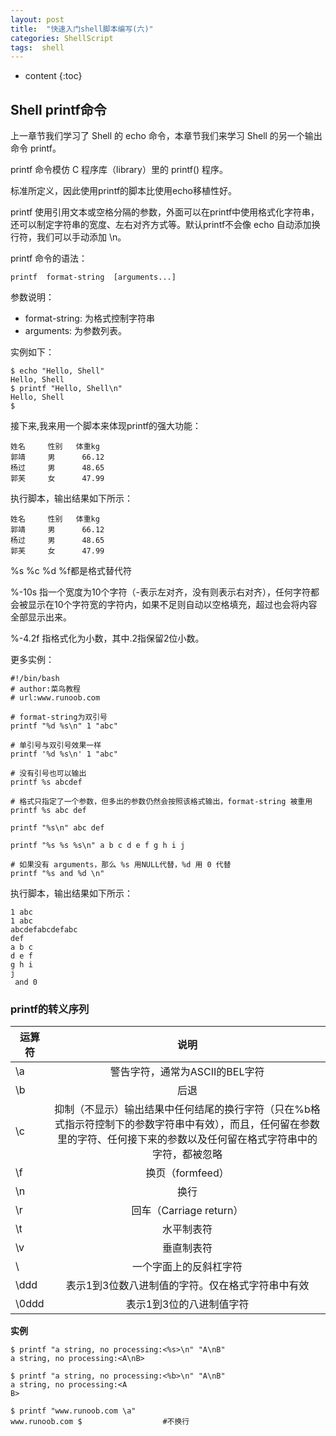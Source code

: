 ```yaml
---
layout: post
title:	"快速入门shell脚本编写(六)"
categories: ShellScript
tags:  shell
---
```


* content
{:toc}



## Shell printf命令

上一章节我们学习了 Shell 的 echo 命令，本章节我们来学习 Shell 的另一个输出命令 printf。

printf 命令模仿 C 程序库（library）里的 printf() 程序。

标准所定义，因此使用printf的脚本比使用echo移植性好。

printf 使用引用文本或空格分隔的参数，外面可以在printf中使用格式化字符串，还可以制定字符串的宽度、左右对齐方式等。默认printf不会像 echo 自动添加换行符，我们可以手动添加 \n。

printf 命令的语法：

    printf  format-string  [arguments...]

参数说明：
* format-string: 为格式控制字符串
* arguments: 为参数列表。

实例如下：

    $ echo "Hello, Shell"
    Hello, Shell
    $ printf "Hello, Shell\n"
    Hello, Shell
    $

接下来,我来用一个脚本来体现printf的强大功能：

    姓名     性别   体重kg
    郭靖     男      66.12
    杨过     男      48.65
    郭芙     女      47.99

执行脚本，输出结果如下所示：

    姓名     性别   体重kg
    郭靖     男      66.12
    杨过     男      48.65
    郭芙     女      47.99

%s %c %d %f都是格式替代符

%-10s 指一个宽度为10个字符（-表示左对齐，没有则表示右对齐），任何字符都会被显示在10个字符宽的字符内，如果不足则自动以空格填充，超过也会将内容全部显示出来。

%-4.2f 指格式化为小数，其中.2指保留2位小数。

更多实例：

    #!/bin/bash
    # author:菜鸟教程
    # url:www.runoob.com
 
    # format-string为双引号
    printf "%d %s\n" 1 "abc"

    # 单引号与双引号效果一样 
    printf '%d %s\n' 1 "abc" 

    # 没有引号也可以输出
    printf %s abcdef

    # 格式只指定了一个参数，但多出的参数仍然会按照该格式输出，format-string 被重用
    printf %s abc def

    printf "%s\n" abc def

    printf "%s %s %s\n" a b c d e f g h i j

    # 如果没有 arguments，那么 %s 用NULL代替，%d 用 0 代替
    printf "%s and %d \n" 

执行脚本，输出结果如下所示：

    1 abc
    1 abc
    abcdefabcdefabc
    def
    a b c
    d e f
    g h i
    j 
     and 0

### printf的转义序列

| 运算符    | 说明											|
| --------- |:-----------------------------------------------------------------------------------------:|
| \a	    | 警告字符，通常为ASCII的BEL字符								|
| \b	    | 后退											|
| \c	    | 抑制（不显示）输出结果中任何结尾的换行字符（只在%b格式指示符控制下的参数字符串中有效），而且，任何留在参数里的字符、任何接下来的参数以及任何留在格式字符串中的字符，都被忽略					|
| \f	    | 换页（formfeed）										|
| \n	    | 换行											|
| \r	    | 回车（Carriage return）									|
| \t	    | 水平制表符										|
| \v	    | 垂直制表符										|
| \\	    | 一个字面上的反斜杠字符									|
| \ddd	    | 表示1到3位数八进制值的字符。仅在格式字符串中有效						|
| \0ddd	    | 表示1到3位的八进制值字符									|

**实例**

    $ printf "a string, no processing:<%s>\n" "A\nB"
    a string, no processing:<A\nB>

    $ printf "a string, no processing:<%b>\n" "A\nB"
    a string, no processing:<A
    B>

    $ printf "www.runoob.com \a"
    www.runoob.com $                  #不换行


